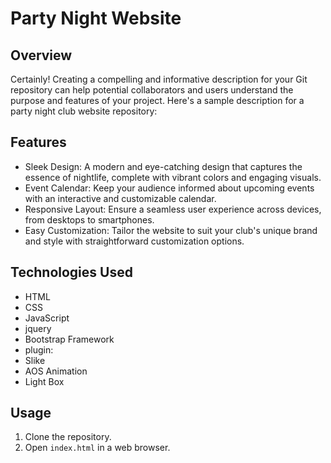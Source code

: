 # Party Night Website

## Overview

Certainly! Creating a compelling and informative description for your Git repository can help potential collaborators and users understand the purpose and features of your project. Here's a sample description for a party night club website repository:

## Features

- Sleek Design: A modern and eye-catching design that captures the essence of nightlife, complete with vibrant colors and engaging visuals.
- Event Calendar: Keep your audience informed about upcoming events with an interactive and customizable calendar.
- Responsive Layout: Ensure a seamless user experience across devices, from desktops to smartphones.
- Easy Customization: Tailor the website to suit your club's unique brand and style with straightforward customization options.

## Technologies Used

- HTML
- CSS
- JavaScript
- jquery
- Bootstrap Framework
- plugin:
- Slike
- AOS Animation
- Light Box

## Usage

1. Clone the repository.
2. Open `index.html` in a web browser.
